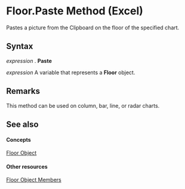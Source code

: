 
# Floor.Paste Method (Excel)

Pastes a picture from the Clipboard on the floor of the specified chart.


## Syntax

 _expression_ . **Paste**

 _expression_ A variable that represents a **Floor** object.


## Remarks

This method can be used on column, bar, line, or radar charts.


## See also


#### Concepts


[Floor Object](74c71ca8-a0d4-f7cf-a002-5cec7a27b70d.md)
#### Other resources


[Floor Object Members](5c7d66cd-062f-109e-a389-d566cef80c19.md)
